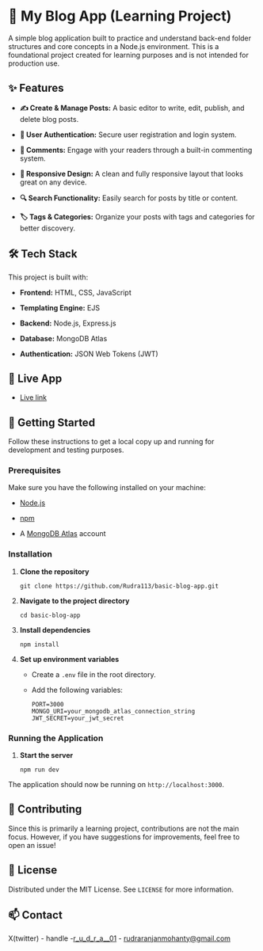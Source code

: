 # 📝 My Blog App (Learning Project)

A simple blog application built to practice and understand back-end folder structures and core concepts in a Node.js environment. This is a foundational project created for learning purposes and is not intended for production use.

## ✨ Features

* **✍️ Create & Manage Posts:** A basic editor to write, edit, publish, and delete blog posts.

* **👤 User Authentication:** Secure user registration and login system.

* **💬 Comments:** Engage with your readers through a built-in commenting system.

* **🚀 Responsive Design:** A clean and fully responsive layout that looks great on any device.

* **🔍 Search Functionality:** Easily search for posts by title or content.

* **🏷️ Tags & Categories:** Organize your posts with tags and categories for better discovery.

## 🛠️ Tech Stack

This project is built with:

* **Frontend:** HTML, CSS, JavaScript

* **Templating Engine:** EJS

* **Backend:** Node.js, Express.js

* **Database:** MongoDB Atlas

* **Authentication:** JSON Web Tokens (JWT)

## 🚀 Live App
* [Live link](https://basic-blog-app-c9qz.onrender.com/)

## 🚀 Getting Started

Follow these instructions to get a local copy up and running for development and testing purposes.

### Prerequisites

Make sure you have the following installed on your machine:

* [Node.js](https://nodejs.org/en/)

* [npm](https://www.npmjs.com/)

* A [MongoDB Atlas](https://www.mongodb.com/cloud/atlas) account

### Installation

1. **Clone the repository**

   ```
   git clone https://github.com/Rudra113/basic-blog-app.git
   ```

2. **Navigate to the project directory**

   ```
   cd basic-blog-app
   ```

3. **Install dependencies**

   ```
   npm install
   ```

4. **Set up environment variables**

   * Create a `.env` file in the root directory.

   * Add the following variables:

     ```
     PORT=3000
     MONGO_URI=your_mongodb_atlas_connection_string
     JWT_SECRET=your_jwt_secret
     ```

### Running the Application

1. **Start the server**

   ```
   npm run dev
   ```

The application should now be running on `http://localhost:3000`.

## 🤝 Contributing

Since this is primarily a learning project, contributions are not the main focus. However, if you have suggestions for improvements, feel free to open an issue!

## 📄 License

Distributed under the MIT License. See `LICENSE` for more information.

## 📫 Contact

X(twitter) - handle -[r_u_d_r_a__01](https://x.com/r_u_d_r_a__01) - rudraranjanmohanty@gmail.com




